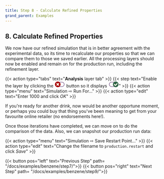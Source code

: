 ```yaml
---
title: Step 8 - Calculate Refined Properties
grand_parent: Examples
---
```


## 8. Calculate Refined Properties

We now have our refined simulation that is in better agreement with the experimental data, so its time to recalculate our properties so that we can compare them to those we saved earlier. All the processing layers should now be enabled and remain on for the production run, including the refinement layer.

{{< action type="tabs" text="**Analysis** layer tab" >}}
{{< step text="Enable the layer by clicking the ![](../icons/slider-off.png) button so it displays ![](../icons/slider-on.png)" >}}
{{< action type="menu" text="Simulation &#8680; Run For..." >}}
{{< action type="edit" text="Enter 1000 and click _OK_" >}}

If you're ready for another drink, now would be another opportune moment, or perhaps you could buy that thing you've been meaning to get from your favourite online retailer (no endorsements here!).

Once those iterations have completed, we can move on to do the comparison of the data. Also, we can snapshot our production run data:

{{< action type="menu" text="Simulation &#8680; Save Restart Point..." >}}
{{< action type="edit" text="Change the filename to `production.restart` and click _Save_" >}}


{{< button pos="left" text="Previous Step" path= "/docs/examples/benzene/step7/">}}
{{< button pos="right" text="Next Step" path= "/docs/examples/benzene/step9/">}}
